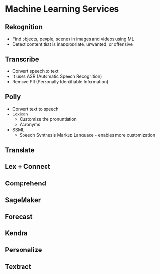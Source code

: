 # Machine Learning Services

## Rekognition

* Find objects, people, scenes in images and videos using ML
* Detect content that is inappropriate, unwanted, or offensive

## Transcribe

* Convert speech to text
* It uses ASR (Automatic Speech Recognition)
* Remove PII (Personally Identifiable Information)

## Polly

* Convert text to speech
* Lexicon
    * Customize the pronuntiation
    * Acronyms
* SSML
    * Speech Synthesis Markup Language - enables more customization 

## Translate

## Lex + Connect

## Comprehend

## SageMaker

## Forecast

## Kendra

## Personalize

## Textract